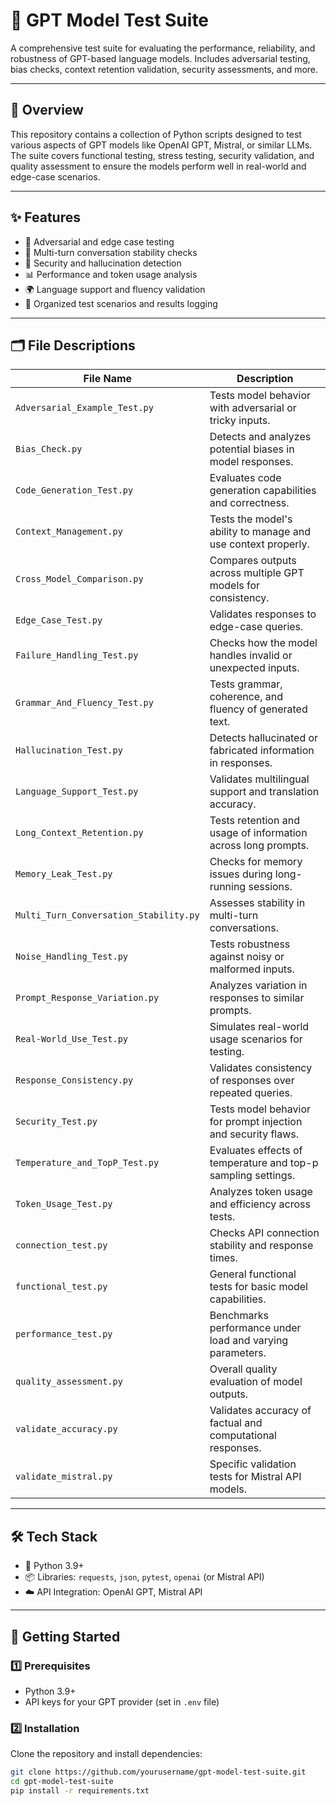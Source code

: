 # 🧪 GPT Model Test Suite

A comprehensive test suite for evaluating the performance, reliability, and robustness of GPT-based language models. Includes adversarial testing, bias checks, context retention validation, security assessments, and more.

---

## 📖 Overview

This repository contains a collection of Python scripts designed to test various aspects of GPT models like OpenAI GPT, Mistral, or similar LLMs. The suite covers functional testing, stress testing, security validation, and quality assessment to ensure the models perform well in real-world and edge-case scenarios.

---

## ✨ Features

- 🧪 Adversarial and edge case testing
- 🔄 Multi-turn conversation stability checks
- 🔐 Security and hallucination detection
- 📊 Performance and token usage analysis
- 🌍 Language support and fluency validation
- 📂 Organized test scenarios and results logging

---

## 🗂 File Descriptions

| File Name                              | Description                                                   |
|----------------------------------------|---------------------------------------------------------------|
| `Adversarial_Example_Test.py`          | Tests model behavior with adversarial or tricky inputs.       |
| `Bias_Check.py`                        | Detects and analyzes potential biases in model responses.     |
| `Code_Generation_Test.py`              | Evaluates code generation capabilities and correctness.       |
| `Context_Management.py`                | Tests the model's ability to manage and use context properly. |
| `Cross_Model_Comparison.py`            | Compares outputs across multiple GPT models for consistency.  |
| `Edge_Case_Test.py`                    | Validates responses to edge-case queries.                     |
| `Failure_Handling_Test.py`             | Checks how the model handles invalid or unexpected inputs.    |
| `Grammar_And_Fluency_Test.py`          | Tests grammar, coherence, and fluency of generated text.      |
| `Hallucination_Test.py`                | Detects hallucinated or fabricated information in responses.  |
| `Language_Support_Test.py`             | Validates multilingual support and translation accuracy.      |
| `Long_Context_Retention.py`            | Tests retention and usage of information across long prompts. |
| `Memory_Leak_Test.py`                  | Checks for memory issues during long-running sessions.        |
| `Multi_Turn_Conversation_Stability.py` | Assesses stability in multi-turn conversations.               |
| `Noise_Handling_Test.py`               | Tests robustness against noisy or malformed inputs.           |
| `Prompt_Response_Variation.py`         | Analyzes variation in responses to similar prompts.           |
| `Real-World_Use_Test.py`               | Simulates real-world usage scenarios for testing.             |
| `Response_Consistency.py`              | Validates consistency of responses over repeated queries.     |
| `Security_Test.py`                     | Tests model behavior for prompt injection and security flaws. |
| `Temperature_and_TopP_Test.py`         | Evaluates effects of temperature and top-p sampling settings. |
| `Token_Usage_Test.py`                  | Analyzes token usage and efficiency across tests.             |
| `connection_test.py`                   | Checks API connection stability and response times.           |
| `functional_test.py`                   | General functional tests for basic model capabilities.        |
| `performance_test.py`                  | Benchmarks performance under load and varying parameters.     |
| `quality_assessment.py`                | Overall quality evaluation of model outputs.                  |
| `validate_accuracy.py`                 | Validates accuracy of factual and computational responses.    |
| `validate_mistral.py`                  | Specific validation tests for Mistral API models.             |

---

## 🛠️ Tech Stack

- 🐍 Python 3.9+
- 📦 Libraries: `requests`, `json`, `pytest`, `openai` (or Mistral API)
- ☁️ API Integration: OpenAI GPT, Mistral API

---

## 🚀 Getting Started

### 1️⃣ Prerequisites
- Python 3.9+
- API keys for your GPT provider (set in `.env` file)

### 2️⃣ Installation
Clone the repository and install dependencies:
```bash
git clone https://github.com/yourusername/gpt-model-test-suite.git
cd gpt-model-test-suite
pip install -r requirements.txt
